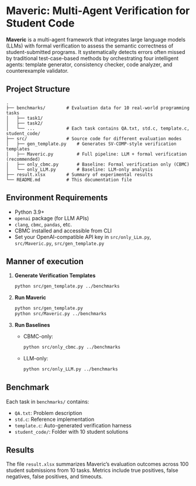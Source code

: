 
# Maveric: Multi-Agent Verification for Student Code

**Maveric** is a multi-agent framework that integrates large language models (LLMs) with formal verification to assess the semantic correctness of student-submitted programs. It systematically detects errors often missed by traditional test-case-based methods by orchestrating four intelligent agents: template generator, consistency checker, code analyzer, and counterexample validator.

##  Project Structure

```
.
├── benchmarks/        # Evaluation data for 10 real-world programming tasks
│   ├── task1/
│   ├── task2/
│   └── ...            # Each task contains QA.txt, std.c, template.c, student_code/
├── src/               # Source code for different evaluation modes
│   ├── gen_template.py    # Generates SV-COMP-style verification templates
│   ├── Maveric.py         # Full pipeline: LLM + formal verification (recommended)
│   ├── only_cbmc.py       # Baseline: Formal verification only (CBMC)
│   └── only_LLM.py        # Baseline: LLM-only analysis
├── result.xlsx        # Summary of experimental results
└── README.md          # This documentation file
```

## Environment Requirements

   * Python 3.9+
   * `openai` package (for LLM APIs)
   * `clang`, `cbmc`, `pandas`, etc.
   * CBMC installed and accessible from CLI
   * Set your OpenAI-compatible API key in  `src/only_LLm.py`, `src/Maveric.py`, `src/gen_template.py`

## Manner of execution
1. **Generate Verification Templates**

   ```bash
   python src/gen_template.py ../benchmarks
   ```

2. **Run Maveric**
   ```bash
   python src/gen_template.py 
   python src/Maveric.py ../benchmarks
   ```

3. **Run Baselines**

   * CBMC-only:

     ```bash
     python src/only_cbmc.py ../benchmarks
     ```
   * LLM-only:

     ```bash
     python src/only_LLM.py ../benchmarks
     ```



##  Benchmark

Each task in `benchmarks/` contains:

* `QA.txt`: Problem description
* `std.c`: Reference implementation
* `template.c`: Auto-generated verification harness
* `student_code/`: Folder with 10 student solutions

##  Results

The file `result.xlsx` summarizes Maveric’s evaluation outcomes across 100 student submissions from 10 tasks. Metrics include true positives, false negatives, false positives, and timeouts.
